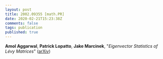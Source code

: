 ```yaml
---
layout: post
title: 2002.09355 [math.PR]
date: 2020-02-21T15:23:38Z
comments: false
tags: publication
published: true
---
```


<b>Amol Aggarwal</b>, <b>Patrick Lopatto</b>, <b>Jake Marcinek</b>, "<i>Eigenvector Statistics of Lévy Matrices</i>" ([arXiv](http://arxiv.org/abs/2002.09355v2))
